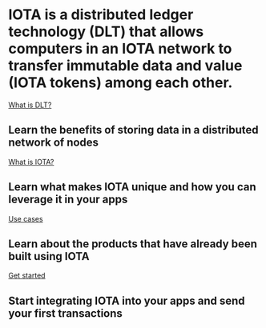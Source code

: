 # IOTA is a distributed ledger technology (DLT) that allows computers in an IOTA network to transfer immutable data and value (IOTA tokens) among each other.

[What is DLT?](/0.1/introduction/what-is-dlt.md)
## Learn the benefits of storing data in a distributed network of nodes

[What is IOTA?](/0.1/introduction/what-is-iota.md)
## Learn what makes IOTA unique and how you can leverage it in your apps

[Use cases](/0.1/references/use-cases.md)
## Learn about the products that have already been built using IOTA

[Get started](/0.1/tutorials/get-started.md)
## Start integrating IOTA into your apps and send your first transactions
